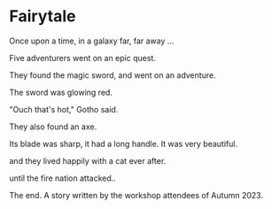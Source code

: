# Fairytale

Once upon a time, in a galaxy far, far away ...

Five adventurers went on an epic quest.

They found the magic sword, and went on an adventure.

The sword was glowing red.

"Ouch that's hot," Gotho said.

They also found an axe.

Its blade was sharp, it had a long handle.
It was very beautiful.

and they lived happily with a cat ever after.

until the fire nation attacked..

The end.
A story written by the workshop attendees of Autumn 2023.
